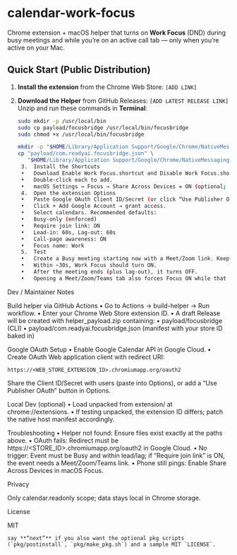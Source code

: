 # calendar-work-focus

Chrome extension + macOS helper that turns on **Work Focus** (DND) during busy meetings and while you’re on an active call tab — only when you’re active on your Mac.

## Quick Start (Public Distribution)

1) **Install the extension** from the Chrome Web Store: `[ADD LINK]`

2) **Download the Helper** from GitHub Releases: `[ADD LATEST RELEASE LINK]`  
   Unzip and run these commands in **Terminal**:
   ```bash
   sudo mkdir -p /usr/local/bin
   sudo cp payload/focusbridge /usr/local/bin/focusbridge
   sudo chmod +x /usr/local/bin/focusbridge

   mkdir -p "$HOME/Library/Application Support/Google/Chrome/NativeMessagingHosts"
   cp "payload/com.readyai.focusbridge.json" \
      "$HOME/Library/Application Support/Google/Chrome/NativeMessagingHosts/com.readyai.focusbridge.json"
   	3.	Install the Shortcuts
	•	Download Enable Work Focus.shortcut and Disable Work Focus.shortcut from Releases (or the shortcuts/ folder).
	•	Double-click each to add.
	•	macOS Settings → Focus → Share Across Devices = ON (optional; quiets iPhone too).
	4.	Open the extension Options
	•	Paste Google OAuth Client ID/Secret (or click “Use Publisher OAuth” if provided).
	•	Click + Add Google Account → grant access.
	•	Select calendars. Recommended defaults:
	•	Busy-only (enforced)
	•	Require join link: ON
	•	Lead-in: 60s, Lag-out: 60s
	•	Call-page awareness: ON
	•	Focus name: Work
	5.	Test
	•	Create a Busy meeting starting now with a Meet/Zoom link. Keep Mac active.
	•	Within ~30s, Work Focus should turn ON.
	•	After the meeting ends (plus lag-out), it turns OFF.
	•	Opening a Meet/Zoom/Teams tab also forces Focus ON while that tab is active.

Dev / Maintainer Notes

Build helper via GitHub Actions
	•	Go to Actions → build-helper → Run workflow.
	•	Enter your Chrome Web Store extension ID.
	•	A draft Release will be created with helper_payload.zip containing:
	•	payload/focusbridge (CLI)
	•	payload/com.readyai.focusbridge.json (manifest with your store ID baked in)

Google OAuth Setup
	•	Enable Google Calendar API in Google Cloud.
	•	Create OAuth Web application client with redirect URI:
 
```
https://<WEB_STORE_EXTENSION_ID>.chromiumapp.org/oauth2
```
 
Share the Client ID/Secret with users (paste into Options), or add a “Use Publisher OAuth” button in Options.

Local Dev (optional)
	•	Load unpacked from extension/ at chrome://extensions.
	•	If testing unpacked, the extension ID differs; patch the native host manifest accordingly.

Troubleshooting
	•	Helper not found: Ensure files exist exactly at the paths above.
	•	OAuth fails: Redirect must be https://<STORE_ID>.chromiumapp.org/oauth2 in Google Cloud.
	•	No trigger: Event must be Busy and within lead/lag; if “Require join link” is ON, the event needs a Meet/Zoom/Teams link.
	•	Phone still pings: Enable Share Across Devices in macOS Focus.

Privacy

Only calendar.readonly scope; data stays local in Chrome storage.

License

MIT
```
say **“next”** if you also want the optional pkg scripts (`pkg/postinstall`, `pkg/make_pkg.sh`) and a sample MIT `LICENSE`.
```
